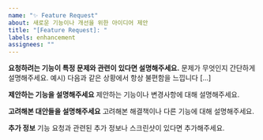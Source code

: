```yaml
---
name: "✨ Feature Request"
about: 새로운 기능이나 개선을 위한 아이디어 제안
title: "[Feature Request]: "
labels: enhancement
assignees: ""
---
```


**요청하려는 기능이 특정 문제와 관련이 있다면 설명해주세요.**
문제가 무엇인지 간단하게 설명해주세요.
예시) 다음과 같은 상황에서 항상 불편함을 느낍니다 [...]

**제안하는 기능을 설명해주세요**
제안하는 기능이나 변경사항에 대해 설명해주세요.

**고려해본 대안들을 설명해주세요**
고려해본 해결책이나 다른 기능에 대해 설명해주세요.

**추가 정보**
기능 요청과 관련된 추가 정보나 스크린샷이 있다면 추가해주세요.
